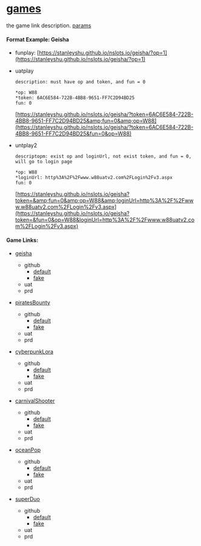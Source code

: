 # [games](../index.md)

the game link description.  [params](./params.md)

#### Format Example: Geisha

- funplay:
  [https://stanleyshu.github.io/nslots.io/geisha/?op=1](https://stanleyshu.github.io/nslots.io/geisha/?op=1)
- uatplay

  ```
  description: must have op and token, and fun = 0

  *op: W88
  *token: 6AC6E584-722B-4BB8-9651-FF7C2D94BD25
  fun: 0
  ```

  [https://stanleyshu.github.io/nslots.io/geisha/?token=6AC6E584-722B-4BB8-9651-FF7C2D94BD25&amp;fun=0&amp;op=W88](https://stanleyshu.github.io/nslots.io/geisha/?token=6AC6E584-722B-4BB8-9651-FF7C2D94BD25&fun=0&op=W88)
- untplay2

  ```
  descriptopm: exist op and loginUrl, not exist token, and fun = 0, will go to login page

  *op: W88
  *loginUrl: http%3A%2F%2Fwww.w88uatv2.com%2FLogin%2Fv3.aspx
  fun: 0
  ```

  [https://stanleyshu.github.io/nslots.io/geisha?token=&amp;fun=0&amp;op=W88&amp;loginUrl=http%3A%2F%2Fwww.w88uatv2.com%2FLogin%2Fv3.aspx](https://stanleyshu.github.io/nslots.io/geisha?token=&fun=0&op=W88&loginUrl=http%3A%2F%2Fwww.w88uatv2.com%2FLogin%2Fv3.aspx)

#### Game Links:

- [geisha](../games/geisha.md)

  - github
    - [default](https://stanleyshu.github.io/nslots.io/geisha/?op=1)
    - [fake](https://stanleyshu.github.io/nslots.io/geishaFake/?op=1)
  - uat
  - prd
- [piratesBounty](../games/piratesBounty.md)

  - github
    - [default](https://stanleyshu.github.io/nslots.io/piratesBounty/?op=1)
    - [fake](https://stanleyshu.github.io/nslots.io/piratesBountyFake/?op=1)
  - uat
  - prd

- [cyberpunkLora](../games/cyberpunkLora.md)
  - github
    - [default](https://stanleyshu.github.io/nslots.io/cyberpunkLora/?op=1)
    - [fake](https://stanleyshu.github.io/nslots.io/cyberpunkLoraFake/?op=1)
  - uat
  - prd

- [carnivalShooter](../games/carnivalShooter.md)
  - github
    - [default](https://stanleyshu.github.io/nslots.io/carnivalShooter/?op=1)
    - [fake](https://stanleyshu.github.io/nslots.io/carnivalShooterFake/?op=1)
  - uat
  - prd

- [oceanPop](../games/oceanPop.md)
  - github
    - [default](https://stanleyshu.github.io/nslots.io/oceanPop/?op=1)
    - [fake](https://stanleyshu.github.io/nslots.io/oceanPopFake/?op=1)
  - uat
  - prd

- [superDuo](../games/superDuo.md)
  - github
    - [default](https://stanleyshu.github.io/nslots.io/superDuo/?op=1)
    - [fake](https://stanleyshu.github.io/nslots.io/superDuoFake/?op=1)
  - uat
  - prd

